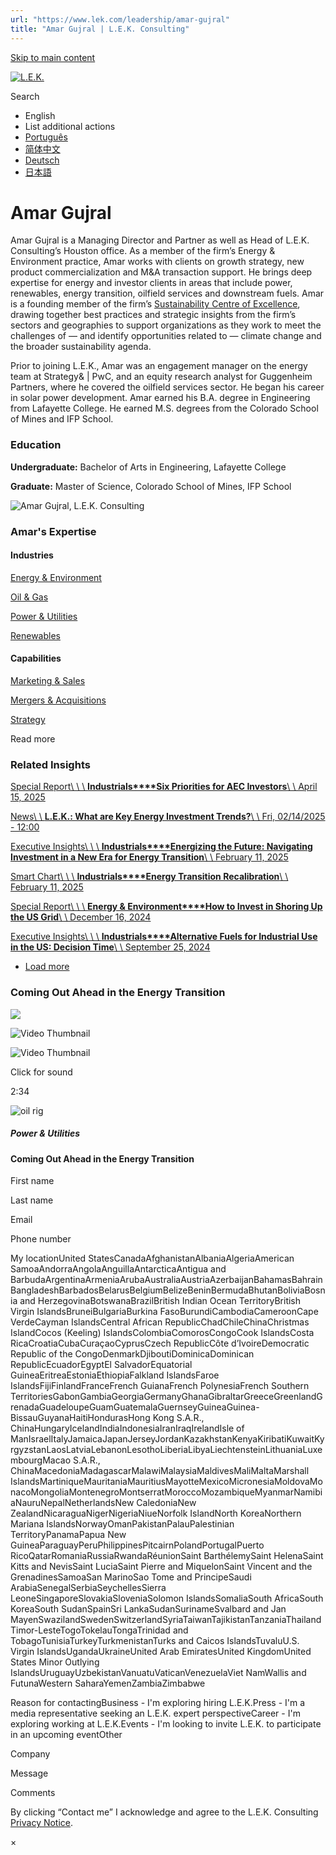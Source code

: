 ```yaml
---
url: "https://www.lek.com/leadership/amar-gujral"
title: "Amar Gujral | L.E.K. Consulting"
---
```


[Skip to main content](https://www.lek.com/leadership/amar-gujral#main-content)

[![L.E.K.](https://www.lek.com/themes/lek/images/new-logo.svg)](https://www.lek.com/ "L.E.K.")

Search

- English
- List additional actions
- [Português](https://www.lek.com/pt-br/lek-brazil)
- [简体中文](https://www.lek.com/zh-hant/lek-china)
- [Deutsch](https://www.lek.com/de/lek-germany)
- [日本語](https://www.lek.com/ja/lek-japan)

# Amar Gujral

Amar Gujral is a Managing Director and Partner as well as Head of L.E.K. Consulting’s Houston office. As a member of the firm’s Energy & Environment practice, Amar works with clients on growth strategy, new product commercialization and M&A transaction support. He brings deep expertise for energy and investor clients in areas that include power, renewables, energy transition, oilfield services and downstream fuels. Amar is a founding member of the firm’s [Sustainability Centre of Excellence](https://www.lek.com/about/sustainability-centre-excellence), drawing together best practices and strategic insights from the firm’s sectors and geographies to support organizations as they work to meet the challenges of — and identify opportunities related to — climate change and the broader sustainability agenda.

Prior to joining L.E.K., Amar was an engagement manager on the energy team at Strategy& \| PwC, and an equity research analyst for Guggenheim Partners, where he covered the oilfield services sector. He began his career in solar power development. Amar earned his B.A. degree in Engineering from Lafayette College. He earned M.S. degrees from the Colorado School of Mines and IFP School.

### Education

**Undergraduate:** Bachelor of Arts in Engineering, Lafayette College

**Graduate:** Master of Science, Colorado School of Mines, IFP School

![Amar Gujral, L.E.K. Consulting](https://www.lek.com/sites/default/files/profile-images/amar-gujral_web-gmc.jpg)

### Amar's Expertise

#### Industries

[Energy & Environment](https://www.lek.com/industries/energy-environment)

[Oil & Gas](https://www.lek.com/industries/energy-environment/oil-gas)

[Power & Utilities](https://www.lek.com/industries/energy-environment/power-utilities)

[Renewables](https://www.lek.com/industries/energy-environment/renewables)

#### Capabilities

[Marketing & Sales](https://www.lek.com/capabilities/marketing-and-sales)

[Mergers & Acquisitions](https://www.lek.com/capabilities/mergers-acquisitions)

[Strategy](https://www.lek.com/capabilities/strategy)

Read more

### Related Insights

[Special Report\\
\\
\\
**Industrials****Six Priorities for AEC Investors**\\
\\
April 15, 2025](https://www.lek.com/insights/ind/us/sr/six-priorities-aec-investors)

[News\\
\\
**L.E.K.: What are Key Energy Investment Trends?**\\
\\
Fri, 02/14/2025 - 12:00](https://www.lek.com/press/lek-what-are-key-energy-investment-trends)

[Executive Insights\\
\\
\\
**Industrials****Energizing the Future: Navigating Investment in a New Era for Energy Transition**\\
\\
February 11, 2025](https://www.lek.com/insights/ind/global/ei/energizing-the-future)

[Smart Chart\\
\\
\\
**Industrials****Energy Transition Recalibration**\\
\\
February 11, 2025](https://www.lek.com/insights/ind/global/sc/energy-transition-recalibration)

[Special Report\\
\\
\\
**Energy & Environment****How to Invest in Shoring Up the US Grid**\\
\\
December 16, 2024](https://www.lek.com/insights/ind/us/sr/how-invest-shoring-us-grid)

[Executive Insights\\
\\
\\
**Industrials****Alternative Fuels for Industrial Use in the US: Decision Time**\\
\\
September 25, 2024](https://www.lek.com/insights/ind/us/ei/alternative-fuels-industrial-use-us-decision-time)

- [Load more](https://www.lek.com/leadership/amar-gujral?page=1 "Load more items")

### Coming Out Ahead in the Energy Transition

![](https://fast.wistia.com/embed/medias/e61ma0hes5/swatch)

![Video Thumbnail](https://fast.wistia.com/embed/medias/e61ma0hes5/swatch)

![Video Thumbnail](https://embed-ssl.wistia.com/deliveries/c03ea2cb62f4094d90cbf67d3fe9088a.webp?image_crop_resized=640x360)

Click for sound

2:34

![oil rig](https://www.lek.com/sites/default/files/teaser-images/energy-transition-teaser.jpg)

##### Power & Utilities

#### Coming Out Ahead in the Energy Transition

First name

Last name

Email

Phone number

My locationUnited StatesCanadaAfghanistanAlbaniaAlgeriaAmerican SamoaAndorraAngolaAnguillaAntarcticaAntigua and BarbudaArgentinaArmeniaArubaAustraliaAustriaAzerbaijanBahamasBahrainBangladeshBarbadosBelarusBelgiumBelizeBeninBermudaBhutanBoliviaBosnia and HerzegovinaBotswanaBrazilBritish Indian Ocean TerritoryBritish Virgin IslandsBruneiBulgariaBurkina FasoBurundiCambodiaCameroonCape VerdeCayman IslandsCentral African RepublicChadChileChinaChristmas IslandCocos (Keeling) IslandsColombiaComorosCongoCook IslandsCosta RicaCroatiaCubaCuraçaoCyprusCzech RepublicCôte d’IvoireDemocratic Republic of the CongoDenmarkDjiboutiDominicaDominican RepublicEcuadorEgyptEl SalvadorEquatorial GuineaEritreaEstoniaEthiopiaFalkland IslandsFaroe IslandsFijiFinlandFranceFrench GuianaFrench PolynesiaFrench Southern TerritoriesGabonGambiaGeorgiaGermanyGhanaGibraltarGreeceGreenlandGrenadaGuadeloupeGuamGuatemalaGuernseyGuineaGuinea-BissauGuyanaHaitiHondurasHong Kong S.A.R., ChinaHungaryIcelandIndiaIndonesiaIranIraqIrelandIsle of ManIsraelItalyJamaicaJapanJerseyJordanKazakhstanKenyaKiribatiKuwaitKyrgyzstanLaosLatviaLebanonLesothoLiberiaLibyaLiechtensteinLithuaniaLuxembourgMacao S.A.R., ChinaMacedoniaMadagascarMalawiMalaysiaMaldivesMaliMaltaMarshall IslandsMartiniqueMauritaniaMauritiusMayotteMexicoMicronesiaMoldovaMonacoMongoliaMontenegroMontserratMoroccoMozambiqueMyanmarNamibiaNauruNepalNetherlandsNew CaledoniaNew ZealandNicaraguaNigerNigeriaNiueNorfolk IslandNorth KoreaNorthern Mariana IslandsNorwayOmanPakistanPalauPalestinian TerritoryPanamaPapua New GuineaParaguayPeruPhilippinesPitcairnPolandPortugalPuerto RicoQatarRomaniaRussiaRwandaRéunionSaint BarthélemySaint HelenaSaint Kitts and NevisSaint LuciaSaint Pierre and MiquelonSaint Vincent and the GrenadinesSamoaSan MarinoSao Tome and PrincipeSaudi ArabiaSenegalSerbiaSeychellesSierra LeoneSingaporeSlovakiaSloveniaSolomon IslandsSomaliaSouth AfricaSouth KoreaSouth SudanSpainSri LankaSudanSurinameSvalbard and Jan MayenSwazilandSwedenSwitzerlandSyriaTaiwanTajikistanTanzaniaThailandTimor-LesteTogoTokelauTongaTrinidad and TobagoTunisiaTurkeyTurkmenistanTurks and Caicos IslandsTuvaluU.S. Virgin IslandsUgandaUkraineUnited Arab EmiratesUnited KingdomUnited States Minor Outlying IslandsUruguayUzbekistanVanuatuVaticanVenezuelaViet NamWallis and FutunaWestern SaharaYemenZambiaZimbabwe

Reason for contactingBusiness - I'm exploring hiring L.E.K.Press - I'm a media representative seeking an L.E.K. expert perspectiveCareer - I'm exploring working at L.E.K.Events - I'm looking to invite L.E.K. to participate in an upcoming eventOther

Company

Message

Comments

By clicking “Contact me” I acknowledge and agree to the L.E.K. Consulting [Privacy Notice](https://www.lek.com/lek-consulting-privacy-policy).

×